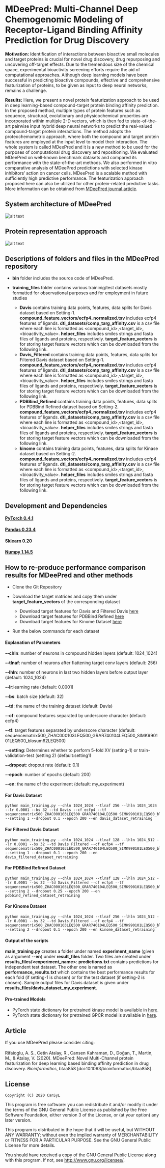 # MDeePred: Multi-Channel Deep Chemogenomic Modeling of Receptor-Ligand Binding Affinity Prediction for Drug Discovery

**Motivation:**
Identification of interactions between bioactive small molecules and target proteins is crucial for novel drug discovery, drug repurposing and uncovering off-target effects. Due to the tremendous size of the chemical space, experimental bioactivity screening efforts require the aid of computational approaches. Although deep learning models have been successful in predicting bioactive compounds, effective and comprehensive featurization of proteins, to be given as input to deep neural networks, remains a challenge.

**Results:**
Here, we present a novel protein featurization approach to be used in deep learning-based compound-target protein binding affinity prediction. In the proposed method, multiple types of protein features such as sequence, structural, evolutionary and physicochemical properties are incorporated within multiple 2-D vectors, which is then fed to state-of-the-art pairwise input hybrid deep neural networks to predict the real-valued compound-target protein interactions. The method adopts the proteochemometric approach, where both the compound and target protein features are employed at the input level to model their interaction. The whole system is called MDeePred and it is a new method to be used for the purposes of computational drug discovery and repositioning. We evaluated MDeePred on well-known benchmark datasets and compared its performance with the state-of-the-art methods. We also performed in vitro comparative analysis of MDeePred predictions with selected kinase inhibitors’ action on cancer cells. MDeePred is a scalable method with sufficiently high predictive performance. The featurization approach proposed here can also be utilized for other protein-related predictive tasks. More information can be obtained from [MDeePred journal article](https://doi.org/10.1093/bioinformatics/btaa858).

## System architecture of MDeePred
![alt text](./figures/mdeepred_network_structure_figure_bc.png)

## Protein representation approach
![alt text](./figures/Figure1.png)

## Descriptions of folders and files in the MDeePred repository

* **bin** folder includes the source code of MDeePred.

* **training_files** folder contains various traininig/test datasets mostly formatted for observational purposes and for employment in future studies
    * **Davis** contains training data points, features, data splits for Davis dataset based on Setting-1. **compound_feature_vectors/ecfp4_normalized.tsv** includes ecfp4 features of ligands. **dti_datasets/comp_targ_affinity.csv** is a csv file where each line is formatted as <compound_id>,<target_id>,<bioactivity_value>. **helper_files** includes smiles strings and fasta files of ligands and proteins, respectively. **target_feature_vectors** is for storing target feature vectors which can be downloaded from the following link.
    * **Davis_Filtered** contains training data points, features, data splits for Filtered Davis dataset based on Setting-1. **compound_feature_vectors/ecfp4_normalized.tsv** includes ecfp4 features of ligands. **dti_datasets/comp_targ_affinity.csv** is a csv file where each line is formatted as <compound_id>,<target_id>,<bioactivity_value>. **helper_files** includes smiles strings and fasta files of ligands and proteins, respectively. **target_feature_vectors** is for storing target feature vectors which can be downloaded from the following link.
    * **PDBBind_Refined** contains training data points, features, data splits for PDBBind Refined dataset based on Setting-2. **compound_feature_vectors/ecfp4_normalized.tsv** includes ecfp4 features of ligands. **dti_datasets/comp_targ_affinity.csv** is a csv file where each line is formatted as <compound_id>,<target_id>,<bioactivity_value>. **helper_files** includes smiles strings and fasta files of ligands and proteins, respectively. **target_feature_vectors** is for storing target feature vectors which can be downloaded from the following link.
    * **kinome** contains training data points, features, data splits for Kinase dataset based on Setting-2. **compound_feature_vectors/ecfp4_normalized.tsv** includes ecfp4 features of ligands. **dti_datasets/comp_targ_affinity.csv** is a csv file where each line is formatted as <compound_id>,<target_id>,<bioactivity_value>. **helper_files** includes smiles strings and fasta files of ligands and proteins, respectively. **target_feature_vectors** is for storing target feature vectors which can be downloaded from the following link.

## Development and Dependencies

#### [PyTorch 0.4.1](https://pytorch.org/get-started/previous-versions/)
#### [Pandas 0.23.4](https://pandas.pydata.org/pandas-docs/version/0.23.4/install.html)
#### [Sklearn 0.20](https://scikit-learn.org/0.20/install.html)
#### [Numpy 1.14.5](https://pypi.python.org/pypi/numpy/1.13.3)


## How to re-produce performance comparison results for MDeePred and other methods 
* Clone the Git Repository
* Download the target matrices and copy them under **target_feature_vectors** of the corresponding dataset
    * Download target features for Davis and Filtered Davis [here](https://www.dropbox.com/s/74aaln7nzoqfjww/davis_filtered_davis_target_feature_vectors_LEQ500.tar.gz?dl=0)
    * Download target features for PDBBind Refined [here](https://www.dropbox.com/s/0o90ophu8w6fudr/pdbbind_refined_target_feature_vectors_LEQ500.tar.gz?dl=0)
    * Download target features for Kinome Dataset [here](https://www.dropbox.com/s/r4fl3csm93o2khs/kinome_target_feature_vectors_LEQ1000.tar.gz?dl=0)

* Run the below commands for each dataset

#### Explanation of Parameters
**--chln**: number of neurons in compound hidden layers (default: 1024_1024)

**--tlnaf**: number of neurons after flattening target conv layers (default: 256)

**--lhln**: number of neurons in last two hidden layers before output layer (default: 1024_1024)

**--lr**:learning rate (default: 0.0001)

**--bs**: batch size (default: 32)

**--td**: the name of the training dataset (default: Davis)

**--cf**: compound features separated by underscore character (default: ecfp4)

**--tf**: target features separated by underscore character (default: sequencematrix500_ZHAC000103LEQ500_GRAR740104LEQ500_SIMK990101LEQ500_blosum62LEQ500)

**--setting**: Determines whether to perform  5-fold XV (setting-1) or train-validation-test (setting 2) (default:setting1)

**--dropout**: dropout rate (default: 0.1)

**--epoch**: number of epochs (default: 200)

**--en**: the name of the experiment (default: my_experiment)

#### For Davis Dataset
```
python main_training.py --chln 1024_1024 --tlnaf 256 --lhln 1024_1024 --lr 0.0001 --bs 32 --td Davis --cf ecfp4 --tf sequencematrix500_ZHAC000103LEQ500_GRAR740104LEQ500_SIMK990101LEQ500_blosum62LEQ500 --setting 1 --dropout 0.1 --epoch 200 --en davis_dataset_retraining
```
#### For Filtered Davis Dataset
```
python main_training.py --chln 1024_1024 --tlnaf 128 --lhln 1024_512 --lr 0.0001 --bs 32 --td Davis_Filtered --cf ecfp4 --tf sequencematrix500_ZHAC000103LEQ500_GRAR740104LEQ500_SIMK990101LEQ500_blosum62LEQ500  --setting 1 --dropout 0.1 --epoch 200 --en davis_filtered_dataset_retraining
```

#### For PDBBind Refined Dataset
```
python main_training.py --chln 1024_1024 --tlnaf 128 --lhln 1024_512 --lr 0.0001 --bs 32 --td Davis_Filtered --cf ecfp4 --tf sequencematrix500_ZHAC000103LEQ500_GRAR740104LEQ500_SIMK990101LEQ500_blosum62LEQ500  --setting 2 --dropout 0.25 --epoch 200 --en pdbbind_refined_dataset_retraining
```

#### For Kinome Dataset
```
python main_training.py --chln 1024_1024 --tlnaf 256 --lhln 1024_512 --lr 0.0001 --bs 32 --td Davis_Filtered --cf ecfp4 --tf sequencematrix500_ZHAC000103LEQ500_GRAR740104LEQ500_SIMK990101LEQ500_blosum62LEQ500  --setting 2 --dropout 0.1 --epoch 200 --en kinome_dataset_retraining
```

#### Output of the scripts
**main_training.py** creates a folder under named **experiment_name** (given as argument **--en**) under **result_files** folder. Two files are created under **results_files/<experiment_name>**: **predictions.txt** contains predictions for independent test dataset. The other one is named as **performance_results.txt** which contains the best performance results for each fold (if setting-1 is chosen) or for the test dataset (if setting-2 is chosen). Sample output files for Davis dataset is given under **results_files/davis_dataset_my_experiment**.
#### Pre-trained Models
* PyTorch state dictionary for pretrained kinase model is available in [here](https://www.dropbox.com/s/92bmvglk5p5ln1z/pretrained_kinome_model_state_dict.pth?dl=0).
* PyTorch state dictionary for pretrained GPCR model is available in [here](https://www.dropbox.com/s/7qsez2s5dthi5qk/pretrained_gpcr_model_state_dict.pth?dl=0).

## Article

If you use MDeePred please consider citing:
<br></br>
Rifaioglu, A. S., Cetin Atalay, R., Cansen Kahraman, D., Doğan, T., Martin, M., & Atalay, V. (2020). MDeePred: Novel Multi-Channel protein featurization for deep learning based binding affinity prediction in drug discovery. *Bioinformatics*, btaa858 [doi:10.1093/bioinformatics/btaa858].


## License

    Copyright (C) 2020 CanSyL

This program is free software: you can redistribute it and/or modify it under the terms of the GNU General Public License as published by the Free Software Foundation, either version 3 of the License, or (at your option) any later version.

This program is distributed in the hope that it will be useful, but WITHOUT ANY WARRANTY; without even the implied warranty of MERCHANTABILITY or FITNESS FOR A PARTICULAR PURPOSE. See the GNU General Public License for more details.

You should have received a copy of the GNU General Public License along with this program.  If not, see <http://www.gnu.org/licenses/>.

